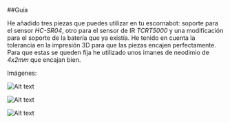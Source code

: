 ##Guía

He añadido tres piezas que puedes utilizar en tu escornabot: soporte para el sensor *HC-SR04*, otro para el sensor de IR *TCRT5000* y una modificación para el soporte de la batería que ya existía. He tenido en cuenta la tolerancia en la impresión 3D para que las piezas encajen perfectamente. Para que estas se queden fija he utilizado unos imanes de neodimio de *4x2mm* que encajan bien.

Imágenes:

![Alt text](./Imágenes/SoporteIR.png "SoporteIR")

![Alt text](./Imágenes/SoporteBateria.png "SoporteBateria")

![Alt text](./Imágenes/SoporteHC-SR04.png "SoporteHC-SR04")
